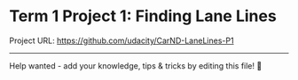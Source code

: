 # Term 1 Project 1: Finding Lane Lines

Project URL: https://github.com/udacity/CarND-LaneLines-P1

---

Help wanted - add your knowledge, tips & tricks by editing this file! 🎉
